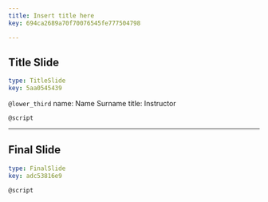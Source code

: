 ```yaml
---
title: Insert title here
key: 694ca2689a70f70076545fe777504798

---
```

## Title Slide

```yaml
type: TitleSlide
key: 5aa0545439
```





`@lower_third`
name: Name Surname
title: Instructor

`@script`




---
## Final Slide

```yaml
type: FinalSlide
key: adc53816e9
```






`@script`



